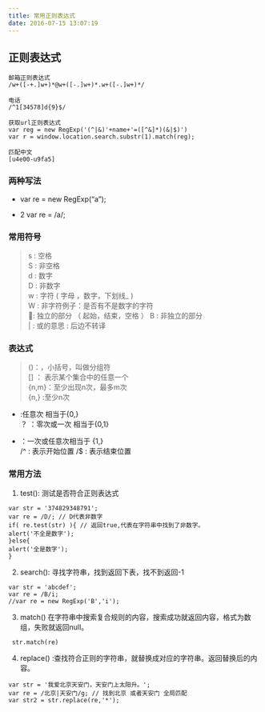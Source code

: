 ```yaml
---
title: 常用正则表达式
date: 2016-07-15 13:07:19
---
```

## 正则表达式
```
邮箱正则表达式
/w+([-+.]w+)*@w+([-.]w+)*.w+([-.]w+)*/

电话
/^1[34578]d{9}$/

获取url正则表达式
var reg = new RegExp('(^|&)'+name+'=([^&]*)(&|$)')
var r = window.location.search.substr(1).match(reg);

匹配中文
[u4e00-u9fa5]
```
### 两种写法
* var re = new RegExp(“a”);

* 2 var re = /a/;

### 常用符号
> s : 空格  
S : 非空格  
d : 数字  
D : 非数字  
w : 字符 ( 字母 ，数字，下划线_ )  
W : 非字符例子：是否有不是数字的字符  
 : 独立的部分 （ 起始，结束，空格 ）
B : 非独立的部分  
| : 或的意思
 : 后边不转译  

### 表达式
> ()：，小括号，叫做分组符   
[] ： 表示某个集合中的任意一个  
{n,m}：至少出现n次，最多m次  
{n,} :至少n次  
* :任意次 相当于{0,}  
？ ：零次或一次 相当于{0,1}  
+ ：一次或任意次相当于 {1,}  
/^ : 表示开始位置
/$ : 表示结束位置

### 常用方法
1. test(): 测试是否符合正则表达式
```
var str = '374829348791';
var re = /D/; // D代表非数字
if( re.test(str) ){ // 返回true,代表在字符串中找到了非数字。
alert('不全是数字');
}else{
alert('全是数字');
}
```
2. search(): 寻找字符串，找到返回下表，找不到返回-1
```
var str = 'abcdef';
var re = /B/i;
//var re = new RegExp('B','i'); 
```
3. match() 在字符串中搜索复合规则的内容，搜索成功就返回内容，格式为数组，失败就返回null。
```
 str.match(re) 
```
4. replace() :查找符合正则的字符串，就替换成对应的字符串。返回替换后的内容。
```
var str = '我爱北京天安门，天安门上太阳升。';
var re = /北京|天安门/g; // 找到北京 或者天安门 全局匹配
var str2 = str.replace(re,'*'); 
```
  